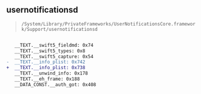 ## usernotificationsd

> `/System/Library/PrivateFrameworks/UserNotificationsCore.framework/Support/usernotificationsd`

```diff

   __TEXT.__swift5_fieldmd: 0x74
   __TEXT.__swift5_types: 0x8
   __TEXT.__swift5_capture: 0x54
-  __TEXT.__info_plist: 0x742
+  __TEXT.__info_plist: 0x738
   __TEXT.__unwind_info: 0x178
   __TEXT.__eh_frame: 0x188
   __DATA_CONST.__auth_got: 0x408

```

